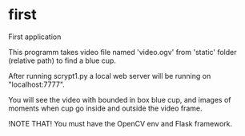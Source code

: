 # first
First application

This programm takes video file named 'video.ogv' from 
'static' folder (relative path) to find a blue cup.

After running scrypt1.py a local web server will be running
on "localhost:7777".

You will see the video with bounded in box blue cup, and images of moments when cup go inside and outside the video frame.

!NOTE THAT!
You must have the OpenCV env and Flask framework.

	 

